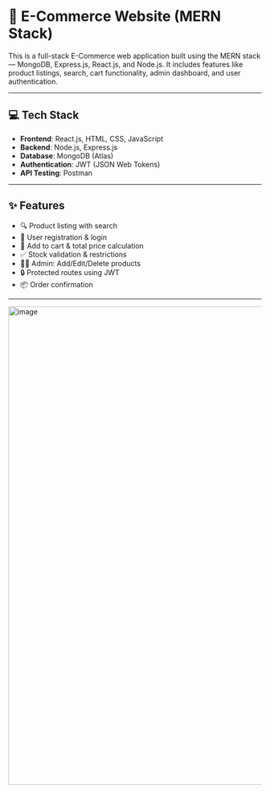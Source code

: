# 🛒 E-Commerce Website (MERN Stack)

This is a full-stack E-Commerce web application built using the MERN stack — MongoDB, Express.js, React.js, and Node.js.
It includes features like product listings, search, cart functionality, admin dashboard, and user authentication.

---

## 💻 Tech Stack

- **Frontend**: React.js, HTML, CSS, JavaScript
- **Backend**: Node.js, Express.js
- **Database**: MongoDB (Atlas)
- **Authentication**: JWT (JSON Web Tokens)
- **API Testing**: Postman

---

## ✨ Features

- 🔍 Product listing with search
- 👤 User registration & login
- 🛒 Add to cart & total price calculation
- ✅ Stock validation & restrictions
- 🧑‍💼 Admin: Add/Edit/Delete products
- 🔒 Protected routes using JWT
- 📦 Order confirmation

---

<img width="952" alt="image" src="https://github.com/user-attachments/assets/0e1c4e8b-5ad3-486f-a82b-18e7b7a5bbb9" />

